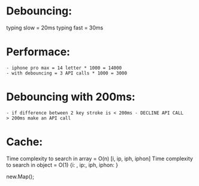 # Debouncing: 

typing slow = 20ms
typing fast = 30ms

# Performace:
    - iphone pro max = 14 letter * 1000 = 14000
    - with debouncing = 3 API calls * 1000 = 3000

# Debouncing with 200ms:
    - if difference between 2 key stroke is < 200ms - DECLINE API CALL
    > 200ms make an API call

# Cache:
Time complexity to search in array = O(n)               [i, ip, iph, iphon]
Time complexity to search in object = O(1)              {i: , ip:, iph, iphon: }

new.Map();

